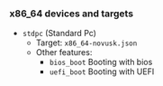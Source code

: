 ### x86_64 devices and targets

- ``stdpc`` (Standard Pc)
    - Target: ``x86_64-novusk.json``
    - Other features:
      - ``bios_boot`` Booting with bios
      - ``uefi_boot`` Booting with UEFI
